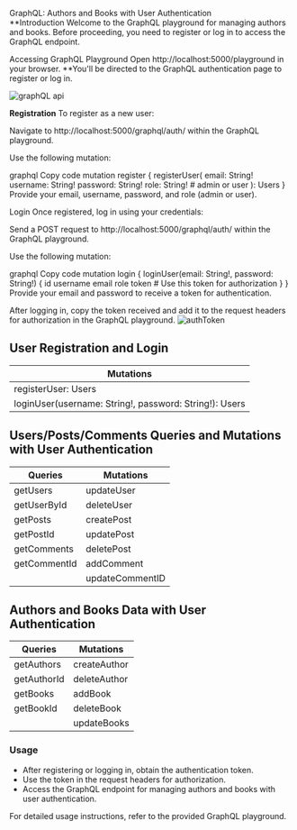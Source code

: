 
GraphQL: Authors and Books with User Authentication
<br/>
**Introduction
Welcome to the GraphQL playground for managing authors and books. Before proceeding, you need to register or log in to access the GraphQL endpoint.

Accessing GraphQL Playground
Open http://localhost:5000/playground in your browser.
**You'll be directed to the GraphQL authentication page to register or log in.

![graphQL api](https://github.com/r1g023/nodeExpress-graphQL/assets/57161327/e6a5b55c-b0dc-4762-ab8a-225a0284ea87)

__Registration__
To register as a new user:

Navigate to http://localhost:5000/graphql/auth/ within the GraphQL playground.

Use the following mutation:

graphql
Copy code
mutation register {
    registerUser(
        email: String!
        username: String!
        password: String!
        role: String! # admin or user
    ): Users
}
Provide your email, username, password, and role (admin or user).

Login
Once registered, log in using your credentials:

Send a POST request to http://localhost:5000/graphql/auth/ within the GraphQL playground.

Use the following mutation:

graphql
Copy code
mutation login {
    loginUser(email: String!, password: String!) {
        id
        username
        email
        role
        token # Use this token for authorization
    }
}
Provide your email and password to receive a token for authentication.

After logging in, copy the token received and add it to the request headers for authorization in the GraphQL playground.
![authToken](https://github.com/r1g023/nodeExpress-graphQL/assets/57161327/01b83a5d-3ab3-4fac-9139-eb4e9069ea3e)


## User Registration and Login
| Mutations |
|-----------|
| registerUser: Users | (Required: email, username, password, role) |
| loginUser(username: String!, password: String!): Users |

## Users/Posts/Comments Queries and Mutations with User Authentication
| Queries      | Mutations          |
|--------------|--------------------|
| getUsers     | updateUser         |
| getUserById  | deleteUser         |
| getPosts     | createPost         |
| getPostId    | updatePost         |
| getComments  | deletePost         |
| getCommentId | addComment         |
|              | updateCommentID    |

## Authors and Books Data with User Authentication
| Queries     | Mutations                                 |
|-------------|-------------------------------------------|
| getAuthors  | createAuthor                              |
| getAuthorId | deleteAuthor                              |
| getBooks    | addBook                                   |
| getBookId   | deleteBook                                |
|             | updateBooks                               |

### Usage
- After registering or logging in, obtain the authentication token.
- Use the token in the request headers for authorization.
- Access the GraphQL endpoint for managing authors and books with user authentication.

For detailed usage instructions, refer to the provided GraphQL playground.

